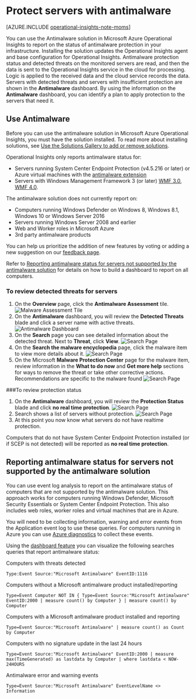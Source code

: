 <properties
   pageTitle="Protect servers with antimalware"
   description="Use antimalware to help you protect the servers in your infrastructure from malware"
   services="operational-insights"
   documentationCenter=""
   authors="bandersmsft"
   manager="jwhit"
   editor="" />
<tags
   ms.service="operational-insights"
   ms.devlang="na"
   ms.topic="article"
   ms.tgt_pltfrm="na"
   ms.workload="na"
   ms.date="05/15/2015"
   ms.author="banders" />

# Protect servers with antimalware

[AZURE.INCLUDE [operational-insights-note-moms](../includes/operational-insights-note-moms.md)]

You can use the Antimalware solution in Microsoft Azure Operational Insights to report on the status of antimalware protection in your infrastructure. Installing the solution updates the Operational Insights agent and base configuration for Operational Insights. Antimalware protection status and detected threats on the monitored servers are read, and then the data is sent to the Operational Insights service in the cloud for processing. Logic is applied to the received data and the cloud service records the data. Servers with detected threats and servers with insufficient protection are shown in the **Antimalware** dashboard. By using the information on the **Antimalware** dashboard, you can identify a plan to apply protection to the servers that need it.

## Use Antimalware

Before you can use the antimalware solution in Microsoft Azure Operational Insights, you must have the solution installed. To read more about installing solutions, see [Use the Solutions Gallery to add or remove solutions](operational-insights-add-solution.md).

Operational Insights only reports antimalware status for:

- Servers running System Center Endpoint Protection (v4.5.216 or later) or Azure virtual machines with the [antimalware extension](http://go.microsoft.com/fwlink/?linkid=398023)
- Servers with Windows Management Framework 3 (or later) [WMF 3.0](https://support.microsoft.com/en-us/kb/2506143), [WMF 4.0](http://www.microsoft.com/en-us/download/details.aspx?id=40855). 

The antimalware solution does not currently report on:

- Computers running Windows Defender on Windows 8, Windows 8.1, Windows 10 or Windows Server 2016
- Servers running Windows Server 2008 and earlier
- Web and Worker roles in Microsoft Azure
- 3rd party antimalware products

You can help us prioritize the addition of new features by voting or adding a new suggestion on our [feedback page](http://feedback.azure.com/forums/267889-azure-operational-insights/category/88093-malware-assessment-solution).

Refer to [Reporting antimalware status for servers not supported by the antimalware solution](#reporting-antimalware-status-for-servers-not-supported-by-the-antimalware-solution) for details on how to build a dashboard to report on all computers.

### To review detected threats for servers

1. On the **Overview** page, click the **Antimalware Assessment** tile.
![Malware Assessment Tile](./media/operational-insights-antimalware/antimalware01.png)
2. On the **Antimalware** dashboard, you will review the **Detected Threats** blade and click a server name with active threats.
![Antimalware Dashboard](./media/operational-insights-antimalware/antimalware02.png)
3. On the **Search** page you can see detailed information about the detected threat. Next to **Threat**, click **View**.
![Search Page](./media/operational-insights-antimalware/antimalware03.png)
4. On the **Search the malware encyclopedia** page, click the malware item to view more details about it.
![Search Page](./media/operational-insights-antimalware/antimalware04.png)
5. On the Microsoft **Malware Protection Center** page for the malware item, review information in the **What to do now** and **Get more help** sections for ways to remove the threat or take other corrective actions. Recommendations are specific to the malware found
![Search Page](./media/operational-insights-antimalware/antimalware05.png)

###To review protection status

1. On the **Antimalware** dashboard, you will review the **Protection Status** blade and click **no real time protection**.
![Search Page](./media/operational-insights-antimalware/antimalware06.png)
2. Search shows a list of servers without protection.
![Search Page](./media/operational-insights-antimalware/antimalware07.png)
3. At this point you now know what servers do not have  realtime protection.

Computers that do not have System Center Endpoint Protection installed (or if SCEP is not detected) will be reported as **no real time protection**.

## Reporting antimalware status for servers not supported by the antimalware solution

You can use event log analysis to report on the antimalware status of computers that are not supported by the antimalware solution. This approach works for computers running Windows Defender, Microsoft Security Essentials or System Center Endpoint Protection.
This also includes web roles, worker roles and virtual machines that are in Azure.

You will need to be collecting information, warning and error events from the Application event log to use these queries. 
For computers running in Azure you can use [Azure diagnostics](operational-insights-analyze-data-azure.md) to collect these events.

Using the [dashboard feature](operational-insights-use-dashboards.md) you can visualize the following searches queries that report antimalware status:

Computers with threats detected

`Type:Event Source:"Microsoft Antimalware" EventID:1116` 


Computers without a Microsoft antimalware product installed/reporting

`Type=Event Computer NOT IN { Type=Event Source:"Microsoft Antimalware" EventID:2000 | measure count() by Computer } | measure count() by Computer`


Computers with a Microsoft antimalware product installed and reporting

`Type=Event Source:"Microsoft Antimalware" | measure count() as Count by Computer`


Computers with no signature update in the last 24 hours

`Type=Event Source:"Microsoft Antimalware" EventID:2000 | measure max(TimeGenerated) as lastdata by Computer | where lastdata < NOW-24HOURS`


Antimalware error and warning events

`Type=Event Source:"Microsoft Antimalware" EventLevelName <> Information`
